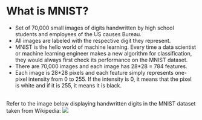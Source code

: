<h1>What is MNIST?</h1>
<ul>
<li>Set of 70,000 small images of digits handwritten by high school students and employees of the US causes Bureau.</li>
<li>All images are labeled with the respective digit they represent.</li>
<li>MNIST is the hello world of machine learning. Every time a data scientist or machine learning engineer makes a new algorithm for classification, they would always first check its performance on the MNIST dataset.</li>
<li>There are 70,000 images and each image has 28*28 = 784 features.</li>
<li>Each image is 28*28 pixels and each feature simply represents one-pixel intensity from 0 to 255. If the intensity is 0, it means that the pixel is white and if it is 255, it means it is black.</li>
</ul><br>
Refer to the image below displaying handwritten digits in the MNIST dataset taken from Wikipedia:
<img src="https://en.m.wikipedia.org/wiki/File:MnistExamples.png",alt="Mnist dataset">
